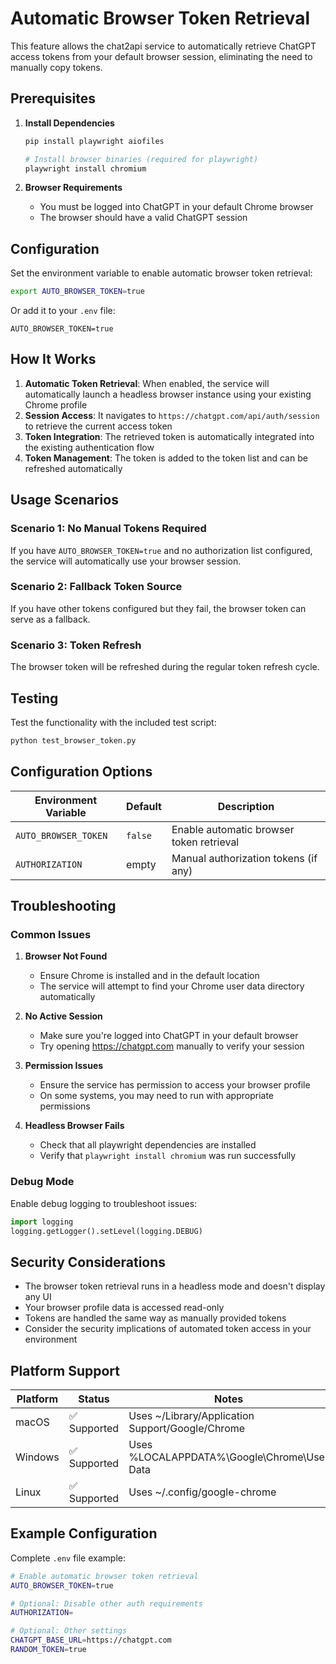 # Automatic Browser Token Retrieval

This feature allows the chat2api service to automatically retrieve ChatGPT access tokens from your default browser session, eliminating the need to manually copy tokens.

## Prerequisites

1. **Install Dependencies**
   ```bash
   pip install playwright aiofiles
   
   # Install browser binaries (required for playwright)
   playwright install chromium
   ```

2. **Browser Requirements**
   - You must be logged into ChatGPT in your default Chrome browser
   - The browser should have a valid ChatGPT session

## Configuration

Set the environment variable to enable automatic browser token retrieval:

```bash
export AUTO_BROWSER_TOKEN=true
```

Or add it to your `.env` file:
```
AUTO_BROWSER_TOKEN=true
```

## How It Works

1. **Automatic Token Retrieval**: When enabled, the service will automatically launch a headless browser instance using your existing Chrome profile
2. **Session Access**: It navigates to `https://chatgpt.com/api/auth/session` to retrieve the current access token
3. **Token Integration**: The retrieved token is automatically integrated into the existing authentication flow
4. **Token Management**: The token is added to the token list and can be refreshed automatically

## Usage Scenarios

### Scenario 1: No Manual Tokens Required
If you have `AUTO_BROWSER_TOKEN=true` and no authorization list configured, the service will automatically use your browser session.

### Scenario 2: Fallback Token Source  
If you have other tokens configured but they fail, the browser token can serve as a fallback.

### Scenario 3: Token Refresh
The browser token will be refreshed during the regular token refresh cycle.

## Testing

Test the functionality with the included test script:

```bash
python test_browser_token.py
```

## Configuration Options

| Environment Variable | Default | Description |
|---------------------|---------|-------------|
| `AUTO_BROWSER_TOKEN` | `false` | Enable automatic browser token retrieval |
| `AUTHORIZATION` | empty | Manual authorization tokens (if any) |

## Troubleshooting

### Common Issues

1. **Browser Not Found**
   - Ensure Chrome is installed and in the default location
   - The service will attempt to find your Chrome user data directory automatically

2. **No Active Session**
   - Make sure you're logged into ChatGPT in your default browser
   - Try opening https://chatgpt.com manually to verify your session

3. **Permission Issues**
   - Ensure the service has permission to access your browser profile
   - On some systems, you may need to run with appropriate permissions

4. **Headless Browser Fails**
   - Check that all playwright dependencies are installed
   - Verify that `playwright install chromium` was run successfully

### Debug Mode

Enable debug logging to troubleshoot issues:

```python
import logging
logging.getLogger().setLevel(logging.DEBUG)
```

## Security Considerations

- The browser token retrieval runs in a headless mode and doesn't display any UI
- Your browser profile data is accessed read-only
- Tokens are handled the same way as manually provided tokens
- Consider the security implications of automated token access in your environment

## Platform Support

| Platform | Status | Notes |
|----------|--------|-------|
| macOS | ✅ Supported | Uses ~/Library/Application Support/Google/Chrome |
| Windows | ✅ Supported | Uses %LOCALAPPDATA%\Google\Chrome\User Data |
| Linux | ✅ Supported | Uses ~/.config/google-chrome |

## Example Configuration

Complete `.env` file example:
```bash
# Enable automatic browser token retrieval
AUTO_BROWSER_TOKEN=true

# Optional: Disable other auth requirements
AUTHORIZATION=

# Optional: Other settings
CHATGPT_BASE_URL=https://chatgpt.com
RANDOM_TOKEN=true
```